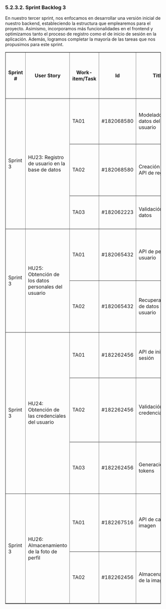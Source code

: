 <h3>5.2.3.2. Sprint Backlog 3</h3>

En nuestro tercer sprint, nos enfocamos en desarrollar una versión inicial de nuestro backend, estableciendo la estructura que emplearemos para el proyecto. Asimismo, incorporamos más funcionalidades en el frontend y optimizamos tanto el proceso de registro como el de inicio de sesión en la aplicación. Además, logramos completar la mayoría de las tareas que nos propusimos para este sprint.


<table border="1">
  <tr>
    <th>Sprint #</th>
    <th>User Story</th>
    <th>Work-item/Task</th>
    <th>Id</th>
    <th>Title</th>
    <th>Description</th>
    <th>Estimation (Hours)</th>
    <th>Assigned To</th>
    <th>Status (To-do / In-Process / To-Review / Done)</th>
  </tr>
  <tr>
    <td rowspan="3">Sprint 3</td>
    <td rowspan="3">HU23: Registro de usuario en la base de datos</td>
    <td>TA01</td>
    <td>#182068580</td>
    <td>Modelado de datos del usuario</td>
    <td>Definir un modelo de datos para el usuario en el sistema de gestión de bases de dato.</td>
    <td>2</td>
    <td>Adrian Melgar</td>
    <td>Done</td>
  </tr>
  <tr>
    <td>TA02</td>
    <td>#182068580</td>
    <td>Creación de la API de registro</td>
    <td>Implementación de un endpoint en la API que acepte solicitudes POST para crear un nuevo usuario.</td>
    <td>4</td>
    <td>Adrian Melgar</td>
    <td>Done</td>
  </tr>
  <tr>
    <td>TA03</td>
    <td>#182062223</td>
    <td>Validación de datos</td>
    <td>Implementación de validación de los datos enviados a la API de registro.</td>
    <td>4</td>
    <td>Adrian Melgar</td>
    <td>Done</td>
  </tr>
  
  <tr>
    <td rowspan="2">Sprint 3</td>
    <td rowspan="2">HU25: Obtención de los datos personales del usuario</td>
    <td>TA01</td>
    <td>#182065432</td>
    <td>API de perfil de usuario</td>
    <td>Implementar un endpoint en la API que acepte solicitudes GET para obtener los datos del perfil del usuario.</td>
    <td>4</td>
    <td>Adrian Melgar</td>
    <td>Done</td>
  </tr>
  <tr>
    <td>TA02</td>
    <td>#182065432</td>
    <td>Recuperación de datos del usuario</td>
    <td>Cuando se recibe una solicitud en el endpoint de perfil de usuario, buscar al usuario en la base de datos.</td>
    <td>4</td>
    <td>Adrian Melgar</td>
    <td>Done</td>
  </tr>
  <tr>
    <td rowspan="3">Sprint 3</td>
    <td rowspan="3">HU24: Obtención de las credenciales del usuario</td>
    <td>TA01</td>
    <td>#182262456</td>
    <td>API de inicio de sesión</td>
    <td>Implementación de un endpoint en la API que acepte solicitudes POST para iniciar sesión.</td>
    <td>4</td>
    <td>Adrian Melgar</td>
    <td>Done</td>
  </tr>
  <tr>
    <td>TA02</td>
    <td>#182262456</td>
    <td>Validación de credenciales</td>
    <td>Verificar que las credenciales proporcionadas por el usuario coincidan con las almacenadas en la base de datos.</td>
    <td>4</td>
    <td>Adrian Melgar</td>
    <td>Done</td>
  </tr>
  <tr>
    <td>TA03</td>
    <td>#182262456</td>
    <td>Generación de tokens</td>
    <td>Generar un token con JWT, json web token, que permita al usuario autenticarse en futuras solicitudes.</td>
    <td>3</td>
    <td>Adrian Melgar</td>
    <td>Done</td>
  </tr>
  <tr>
    <td rowspan="2">Sprint 3</td>
    <td rowspan="2">HU26: Almacenamiento de la foto de perfil</td>
    <td>TA01</td>
    <td>#182267516</td>
    <td>API de carga de imagen</td>
    <td>Implementa un endpoint en la API que acepte solicitudes POST para cargar la imagen de perfil del usuario.</td>
    <td>3</td>
    <td>Adrian Melgar</td>
    <td>Done</td>
  </tr>
  <tr>
    <td>TA02</td>
    <td>#182262456</td>
    <td>Almacenamiento de la imagen</td>
    <td>Cuando se recibe una solicitud en el endpoint de carga de imagen esta se almacena en la base de datos</td>
    <td>3</td>
    <td>Adrian Melgar</td>
    <td>Done</td>
  </tr>
</table>